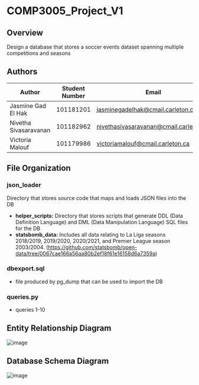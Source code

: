 # COMP3005_Project_V1

## Overview
Design a database that stores a soccer events dataset spanning multiple competitions and seasons

## Authors
| Author | Student Number | Email |
|----------|----------|----------|
|Jasmine Gad El Hak | 101181201 | jasminegadelhak@cmail.carleton.ca|
|Nivetha Sivasaravanan | 101182962 | nivethasivasaravanan@cmail.carleton.ca|
|Victoria Malouf | 101179986 | victoriamalouf@cmail.carleton.ca|

## File Organization
### json_loader
Directory that stores source code that maps and loads JSON files into the DB

- **helper_scripts:** Directory that stores scripts that generate DDL (Data Definition Language) and DML (Data Manipulation Language) SQL files for the DB
- **statsbomb_data:** Includes all data relating to La Liga seasons 2018/2019, 2019/2020, 2020/2021, and Premier League season 2003/2004. (https://github.com/statsbomb/open-data/tree/0067cae166a56aa80b2ef18f61e16158d6a7359a)

### dbexport.sql
- file produced by pg_dump that can be used to import the DB
  
### queries.py
- queries 1-10

## Entity Relationship Diagram
![image](https://github.com/its-jasmine/COMP3005_Project_V1/assets/84146479/562f5537-6c39-4470-b714-a341cbc24895)

## Database Schema Diagram
![image](https://github.com/its-jasmine/COMP3005_Project_V1/assets/84146479/b75f2de5-b21c-4cd6-be51-9bae34dcffd4)


